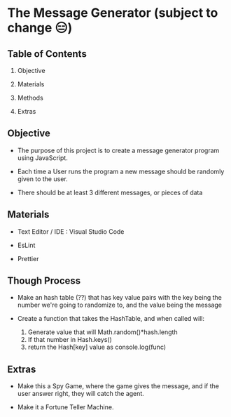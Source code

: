 # The Message Generator  \(subject to change :expressionless:)

## Table of Contents

1. Objective

2. Materials

3. Methods

4. Extras

## Objective

+ The purpose of this project is to create a message generator program using JavaScript.

+ Each time a User runs the program a new message should be randomly given to the user.

+ There should be at least 3 different messages, or pieces of data

## Materials

+ Text Editor / IDE : Visual Studio Code

+ EsLint

+ Prettier

## Though Process

+ Make an hash table (??) that has key value pairs with the key being the number we're going to randomize to, and the value being the message

+ Create a function that takes the HashTable, and when called will:
    1. Generate value that will Math.random()*hash.length
    2. If that number in Hash.keys()
    3. return the Hash\[key] value as console.log(func)

## Extras

+ Make this a Spy Game, where the game gives the message, and if the user answer right, they will catch the agent.

+ Make it a Fortune Teller Machine.
